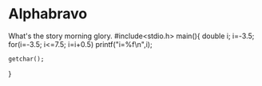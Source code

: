 # Alphabravo
What's the story morning glory.
#include<stdio.h>
main(){
	double i;
	i=-3.5;
	for(i=-3.5; i<=7.5; i=i+0.5)
	printf("i=%f\n",i);

	getchar();
}
